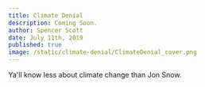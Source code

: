 ```yaml
---
title: Climate Denial
description: Coming Soon.
author: Spencer Scott
date: July 11th, 2019
published: true
image: /static/climate-denial/ClimateDenial_cover.png
---
```


Ya'll know less about climate change than Jon Snow.